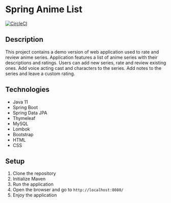 # Spring Anime List

[![CircleCI](https://dl.circleci.com/status-badge/img/circleci/A7AJ3y7wZyRYtWeMBd3cNh/8av1QkQYyMH8QbMWVzJECS/tree/main.svg?style=svg&circle-token=CCIPRJ_5yZmxCsPuTK8J59aJ6tLX6_ee8e6bfdbd22fe06ac52556f590d07f3f08e6b37)](https://dl.circleci.com/status-badge/redirect/circleci/A7AJ3y7wZyRYtWeMBd3cNh/8av1QkQYyMH8QbMWVzJECS/tree/main)

## Description
This project contains a demo version of web application used to rate and review anime series. 
Application features a list of anime series with their descriptions and ratings. 
Users can add new series, rate and review existing ones.
Add voice acting cast and characters to the series.
Add notes to the series and leave a custom rating.

## Technologies

- Java 11
- Spring Boot
- Spring Data JPA
- Thymeleaf
- MySQL
- Lombok
- Bootstrap
- HTML
- CSS

## Setup

1. Clone the repository
2. Initialize Maven
3. Run the application
4. Open the browser and go to `http://localhost:8080/`
5. Enjoy the application

